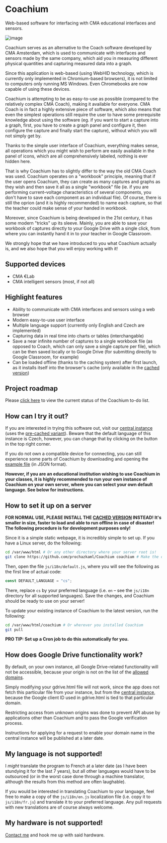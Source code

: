 # Coachium

Web-based software for interfacing with CMA educational interfaces and sensors.

![image](https://user-images.githubusercontent.com/41787099/227735843-7a2540a2-00dd-4970-889a-15e7069146c1.png)

Coachium serves as an alternative to the Coach software developed by CMA Amsterdam, which is used to communicate with interfaces and sensors made by the same company, which aid you in measuring different physical quantities and capturing measured data into a graph.

Since this application is web-based (using WebHID technology, which is currently only implemented in Chromium-based browsers), it is not limited to computers only running MS Windows. Even Chromebooks are now capable of using these devices.

Coachium is attempting to be as easy-to-use as possible (compared to the relatively complex CMA Coach), making it available for everyone. CMA Coach is in fact a highly extensive piece of software, which also means that even the simplest operations still require the user to have some prerequisite knowledge about using the software (eg. if you want to start a capture into a graph, first, you have to create a graph panel and configure it, then configure the capture and finally start the capture), without which you will not simply get by.

Thanks to the simple user interface of Coachium, everything makes sense, all operations which you might wish to perform are easily available in the panel of icons, which are all comprehensively labeled, nothing is ever hidden here.

That is why Coachium has to slightly differ to the way the old CMA Coach was used. Coachium operates on a "workbook" principle, meaning that if the user opens Coachium, they can create as many captures and graphs as they wish and then save it all as a single "workbook" file (ie. if you are performing current–voltage characteristics of several components, you don't have to save each component as an individual file). Of course, there is still the oprion (and it is highly recommended) to name each capture, so that the teacher could make sense of your handed in workbook.

Moreover, since Coachium is being developed in the 21st century, it has some modern "tricks" up its sleeve. Mainly, you are able to save your workbook of captures directly to your Google Drive with a single click, from where you can instantly hand it in to your teacher in Google Classroom.

We strongly hope that we have introduced to you what Coachium actually is, and we also hope that you will enjoy working with it!

## Supported devices

- CMA €Lab
- CMA intelligent sensors (most, if not all)

## Highlight features

- Ability to communicate with CMA interfaces and sensors using a web browser
- Modern easy-to-use user interface
- Multiple language support (currently only English and Czech are implemented)
- Capturing data in real time into charts or tables (interchangable)
- Save a near infinite number of captures to a single workbook file (as opposed to Coach, which can only save a single capture per file), which can be then saved locally or to Google Drive (for submitting directly to Google Classroom, for example)
- Can be loaded offline (thanks to the caching system) after first launch, as it installs itself into the browser's cache (only available in the [cached version](https://github.com/prochazkaml/CoachiumCached))

## Project roadmap

Please [click here](https://github.com/prochazkaml/Coachium/blob/master/todo) to view the current status of the Coachium to-do list.

## How can I try it out?

If you are interested in trying this software out, visit our [central instance](https://coachium.prochazkaml.eu/) (uses the [pre-cached variant](https://github.com/prochazkaml/CoachiumCached)). Beware that the default language of this instance is Czech, however, you can change that by clicking on the button in the top right corner.

If you do not own a compatible device for connecting, you can still experience some parts of Coachium by downloading and opening the [example file](https://github.com/prochazkaml/Coachium/blob/master/test.coachium) (in JSON format).

**However, if you are an educational institution wishing to use Coachium in your classes, it is highly recommended to run your own instance of Coachium on your own server, where you can select your own default language. See below for instructions.**

## How to set it up on a server

**FOR NORMAL USE, PLEASE INSTALL THE [CACHED VERSION](https://github.com/prochazkaml/CoachiumCached) INSTEAD! It's smaller in size, faster to load and able to run offline in case of disaster! The following procedure is for development purposes only!**

Since it is a simple static webpage, it is incredibly simple to set up. If you have a Linux server, do the following:

```bash
cd /var/www/html # Or any other directory where your server root is!
git clone https://github.com/prochazkaml/Coachium coachium # Make the downloaded repo lower-case
```

Then, open the file `js/i18n/default.js`, where you will see the following as the first line of actual code:

```js
const DEFAULT_LANGUAGE = "cs";
```

There, replace `cs` by your preferred language (i.e. `en` – see the `js/i18n` directory for all supported languages). Save the changes, and Coachium should be ready to use on your server!

To update your existing instance of Coachium to the latest version, run the following:

```bash
cd /var/www/html/coachium # Or wherever you installed Coachium
git pull
```

**PRO TIP: Set up a Cron job to do this automatically for you.**

## How does Google Drive functionality work?

By default, on your own instance, all Google Drive-related functionality will not be accessible, because your origin is not on the list of the [allowed domains](https://github.com/prochazkaml/Coachium/blob/master/gdrive.html#L8).

Simply modifying your gdrive.html file will not work, since the app does not fetch this particular file from your instance, but from the [central instance](https://coachium.prochazkaml.eu/), because the Google client ID used in gdrive.html is tied to that particular domain.

Restricting access from unknown origins was done to prevent API abuse by applications other than Coachium and to pass the Google verification process.

Instructions for applying for a request to enable your domain name in the central instance will be published at a later date.

## My language is not supported!

I _might_ translate the program to French at a later date (as I have been stundying it for the last 7 years), but all other languages would have to be outsourced (or in the worst case done through a machine translator, although the results from this method are often laughable).

If you would be interested in translating Coachium to your language, feel free to make a copy of the `js/i18n/en.js` localization file (i.e. copy it to `js/i18n/fr.js`) and translate it to your preferred language. Any pull requests with new translations are of course always welcome.

## My hardware is not supported!

[Contact me](mailto:prochazka2003@gmail.com) and hook me up with said hardware.
